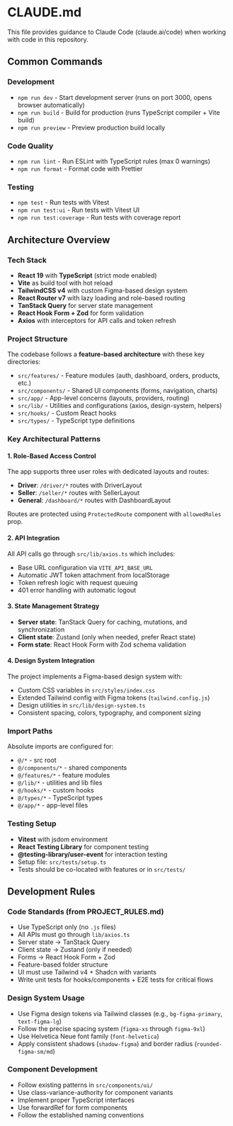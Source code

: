 # CLAUDE.md

This file provides guidance to Claude Code (claude.ai/code) when working with code in this repository.

## Common Commands

### Development
- `npm run dev` - Start development server (runs on port 3000, opens browser automatically)
- `npm run build` - Build for production (runs TypeScript compiler + Vite build)
- `npm run preview` - Preview production build locally

### Code Quality
- `npm run lint` - Run ESLint with TypeScript rules (max 0 warnings)
- `npm run format` - Format code with Prettier

### Testing
- `npm test` - Run tests with Vitest
- `npm run test:ui` - Run tests with Vitest UI
- `npm run test:coverage` - Run tests with coverage report

## Architecture Overview

### Tech Stack
- **React 19** with **TypeScript** (strict mode enabled)
- **Vite** as build tool with hot reload
- **TailwindCSS v4** with custom Figma-based design system
- **React Router v7** with lazy loading and role-based routing
- **TanStack Query** for server state management
- **React Hook Form + Zod** for form validation
- **Axios** with interceptors for API calls and token refresh

### Project Structure
The codebase follows a **feature-based architecture** with these key directories:

- `src/features/` - Feature modules (auth, dashboard, orders, products, etc.)
- `src/components/` - Shared UI components (forms, navigation, charts)
- `src/app/` - App-level concerns (layouts, providers, routing)
- `src/lib/` - Utilities and configurations (axios, design-system, helpers)
- `src/hooks/` - Custom React hooks
- `src/types/` - TypeScript type definitions

### Key Architectural Patterns

#### 1. Role-Based Access Control
The app supports three user roles with dedicated layouts and routes:
- **Driver**: `/driver/*` routes with DriverLayout
- **Seller**: `/seller/*` routes with SellerLayout  
- **General**: `/dashboard/*` routes with DashboardLayout

Routes are protected using `ProtectedRoute` component with `allowedRoles` prop.

#### 2. API Integration
All API calls go through `src/lib/axios.ts` which includes:
- Base URL configuration via `VITE_API_BASE_URL`
- Automatic JWT token attachment from localStorage
- Token refresh logic with request queuing
- 401 error handling with automatic logout

#### 3. State Management Strategy
- **Server state**: TanStack Query for caching, mutations, and synchronization
- **Client state**: Zustand (only when needed, prefer React state)
- **Form state**: React Hook Form with Zod schema validation

#### 4. Design System Integration
The project implements a Figma-based design system with:
- Custom CSS variables in `src/styles/index.css`
- Extended Tailwind config with Figma tokens (`tailwind.config.js`)
- Design utilities in `src/lib/design-system.ts`
- Consistent spacing, colors, typography, and component sizing

### Import Paths
Absolute imports are configured for:
- `@/*` - src root
- `@/components/*` - shared components
- `@/features/*` - feature modules
- `@/lib/*` - utilities and lib files
- `@/hooks/*` - custom hooks
- `@/types/*` - TypeScript types
- `@/app/*` - app-level files

### Testing Setup
- **Vitest** with jsdom environment
- **React Testing Library** for component testing
- **@testing-library/user-event** for interaction testing
- Setup file: `src/tests/setup.ts`
- Tests should be co-located with features or in `src/tests/`

## Development Rules

### Code Standards (from PROJECT_RULES.md)
- Use TypeScript only (no `.js` files)
- All APIs must go through `lib/axios.ts`
- Server state → TanStack Query
- Client state → Zustand (only if needed)
- Forms → React Hook Form + Zod
- Feature-based folder structure
- UI must use Tailwind v4 + Shadcn with variants
- Write unit tests for hooks/components + E2E tests for critical flows

### Design System Usage
- Use Figma design tokens via Tailwind classes (e.g., `bg-figma-primary`, `text-figma-lg`)
- Follow the precise spacing system (`figma-xs` through `figma-9xl`)
- Use Helvetica Neue font family (`font-helvetica`)
- Apply consistent shadows (`shadow-figma`) and border radius (`rounded-figma-sm/md`)

### Component Development
- Follow existing patterns in `src/components/ui/`
- Use class-variance-authority for component variants
- Implement proper TypeScript interfaces
- Use forwardRef for form components
- Follow the established naming conventions